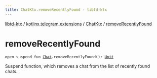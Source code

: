 ```yaml
---
title: ChatKtx.removeRecentlyFound - libtd-ktx
---
```


[libtd-ktx](../../index.html) / [kotlinx.telegram.extensions](../index.html) / [ChatKtx](index.html) / [removeRecentlyFound](./remove-recently-found.html)

# removeRecentlyFound

`open suspend fun `[`Chat`](https://tdlibx.github.io/td/docs/org/drinkless/td/libcore/telegram/TdApi/Chat.html)`.removeRecentlyFound(): `[`Unit`](https://kotlinlang.org/api/latest/jvm/stdlib/kotlin/-unit/index.html)

Suspend function, which removes a chat from the list of recently found chats.

